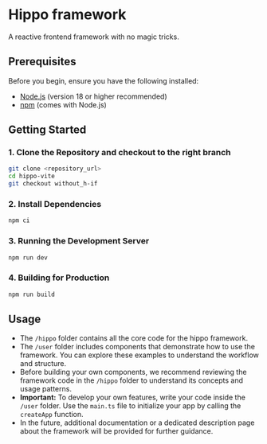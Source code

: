 # Hippo framework

A reactive frontend framework with no magic tricks.

## Prerequisites

Before you begin, ensure you have the following installed:

- [Node.js](https://nodejs.org/) (version 18 or higher recommended)
- [npm](https://www.npmjs.com/) (comes with Node.js)

## Getting Started

### 1. Clone the Repository and checkout to the right branch

```bash
git clone <repository_url>
cd hippo-vite
git checkout without_h-if
```

### 2. Install Dependencies

```bash
npm ci
```

### 3. Running the Development Server

```bash
npm run dev
```

### 4. Building for Production

```bash
npm run build
```

## Usage

- The `/hippo` folder contains all the core code for the hippo framework.
- The `/user` folder includes components that demonstrate how to use the framework. You can explore these examples to understand the workflow and structure.
- Before building your own components, we recommend reviewing the framework code in the `/hippo` folder to understand its concepts and usage patterns.
- **Important:** To develop your own features, write your code inside the `/user` folder. Use the `main.ts` file to initialize your app by calling the `createApp` function.
- In the future, additional documentation or a dedicated description page about the framework will be provided for further guidance.
